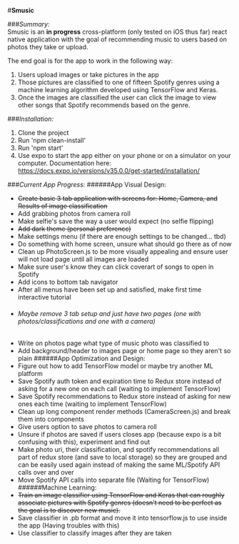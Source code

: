 #**Smusic**<br>

###*Summary:* <br>
Smusic is an **in progress** cross-platform (only tested on iOS thus far) react native application with the goal of recommending music to users based on photos they take or upload.

The end goal is for the app to work in the following way:
1. Users upload images or take pictures in the app
2. Those pictures are classified to one of fifteen Spotify genres using a machine learning algorithm developed using TensorFlow and Keras.
3. Once the images are classified the user can click the image to view other songs that Spotify recommends based on the genre.

###*Installation:*
1. Clone the project
2. Run 'npm clean-install'
3. Run 'npm start'
4. Use expo to start the app either on your phone or on a simulator on your computer. Documentation here: https://docs.expo.io/versions/v35.0.0/get-started/installation/

###*Current App Progress:*
######App Visual Design:
- <del>Create basic 3 tab application with screens for: Home, Camera, and Results of image classification</del>
- Add grabbing photos from camera roll
- Make selfie's save the way a user would expect (no selfie flipping)
- <del>Add dark theme (personal preference)</del>
- Make settings menu (if there are enough settings to be changed... tbd)
- Do something with home screen, unsure what should go there as of now
- Clean up PhotoScreen.js to be more visually appealing and ensure user will not load page until all images are loaded
- Make sure user's know they can click coverart of songs to open in Spotify
- Add icons to bottom tab navigator
- After all menus have been set up and satisfied, make first time interactive tutorial
- ###### Maybe remove 3 tab setup and just have two pages (one with photos/classifications and one with a camera)
- Write on photos page what type of music photo was classified to
- Add background/header to images page or home page so they aren't so plain
######App Optimization and Design:
- Figure out how to add TensorFlow model or maybe try another ML platform
- Save Spotify auth token and expiration time to Redux store instead of asking for a new one on each call (waiting to implement TensorFlow)
- Save Spotify recommendations to Redux store instead of asking for new ones each time (waiting to implement TensorFlow)
- Clean up long component render methods (CameraScreen.js) and break them into components
- Give users option to save photos to camera roll
- Unsure if photos are saved if users closes app (because expo is a bit confusing with this), experiment and find out
- Make photo uri, their classification, and spotify recommendations all part of redux store (and save to local storage) so they are grouped and can be easily used again instead of making the same ML/Spotify API calls over and over
- Move Spotify API calls into separate file (Waiting for TensorFlow)
######Machine Learning:
- <del>Train an image classifier using TensorFlow and Keras that can roughly associate pictures with Spotify genres (doesn't need to be perfect as the goal is to discover new music).</del>
- Save classifier in .pb format and move it into tensorflow.js to use inside the app (Having troubles with this)
- Use classifier to classify images after they are taken 
